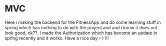 # MVC
Here i making the backend for the FitnessApp and do some learning stuff in spring which has nothing to do with the project and 
and i know it does not look good, ok??. I made the Authorization which has become an update in spring recently and it works.
Have a nice day :-) !!!
